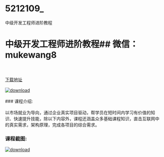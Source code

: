 # 5212109_
中级开发工程师进阶教程
# 中级开发工程师进阶教程## 微信：mukewang8
<br/></br>[下载地址](http://www.36tz.cn/article/5212109 "下载地址")
<br/></br>[![download](http://36tz.cn/muke_img/2020_04_2-48-300x161.png "下载地址")](http://www.36tz.cn/article/5212109 "下载地址")
<br/></br>### 课程介绍:<br/></br>以市场就业为导向，通过企业真实项目驱动，帮学员在短时间内学习有价值的知识、快速提升技能，除以下内容外，课程还涵盖众多基础课程知识，直击互联网中的真实需求，架构原理，完成各项目的综合需求。

### 课程截图:
[![download](http://36tz.cn/muke_img/2020_04_1-77.png "下载地址")](http://www.36tz.cn/article/5212109 "下载地址")
